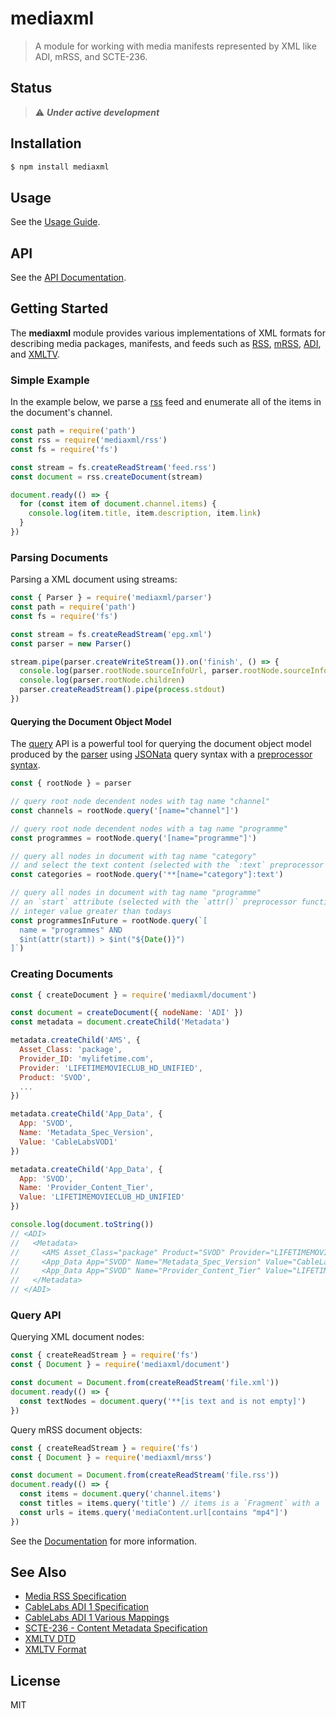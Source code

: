 mediaxml
========

> A module for working with media manifests represented by XML like ADI, mRSS, and SCTE-236.

## Status

> :warning: **_Under active development_**

## Installation

```sh
$ npm install mediaxml
```

## Usage

See the [Usage Guide](https://little-core-labs.github.io/mediaxml/#usage).

## API

See the [API Documentation](https://little-core-labs.github.io/mediaxml/#api).

## Getting Started

The **mediaxml** module provides various implementations of XML formats
for describing media packages, manifests, and feeds such as
[RSS](#rss-guide), [mRSS](#mrss-guide), [ADI](#adi-guide),
and [XMLTV](#xmltv-guide).

### Simple Example

In the example below, we parse a [rss](#rss-guide) feed and enumerate
all of the items in the document's channel.

```js
const path = require('path')
const rss = require('mediaxml/rss')
const fs = require('fs')

const stream = fs.createReadStream('feed.rss')
const document = rss.createDocument(stream)

document.ready(() => {
  for (const item of document.channel.items) {
    console.log(item.title, item.description, item.link)
  }
})
```

### Parsing Documents

Parsing a XML document using streams:

```js
const { Parser } = require('mediaxml/parser')
const path = require('path')
const fs = require('fs')

const stream = fs.createReadStream('epg.xml')
const parser = new Parser()

stream.pipe(parser.createWriteStream()).on('finish', () => {
  console.log(parser.rootNode.sourceInfoUrl, parser.rootNode.sourceInfoName)
  console.log(parser.rootNode.children)
  parser.createReadStream().pipe(process.stdout)
})
```

#### Querying the Document Object Model

The [query](#query-guide) API is a powerful tool for querying the
document object model produced by the [parser](#parsing-documents)
using [JSONata](https://jsonata.org) query syntax with a [preprocessor
syntax](#query-preprocessor).

```js
const { rootNode } = parser

// query root node decendent nodes with tag name "channel"
const channels = rootNode.query('[name="channel"]')

// query root node decendent nodes with a tag name "programme"
const programmes = rootNode.query('[name="programme"]')

// query all nodes in document with tag name "category"
// and select the text content (selected with the `:text` preprocessor function)
const categories = rootNode.query('**[name="category"]:text')

// query all nodes in document with tag name "programme"
// an `start` attribute (selected with the `attr()` preprocessor function)
// integer value greater than todays
const programmesInFuture = rootNode.query(`[
  name = "programmes" AND
  $int(attr(start)) > $int("${Date()}")
]`)
```

### Creating Documents

```js
const { createDocument } = require('mediaxml/document')

const document = createDocument({ nodeName: 'ADI' })
const metadata = document.createChild('Metadata')

metadata.createChild('AMS', {
  Asset_Class: 'package',
  Provider_ID: 'mylifetime.com',
  Provider: 'LIFETIMEMOVIECLUB_HD_UNIFIED',
  Product: 'SVOD',
  ...
})

metadata.createChild('App_Data', {
  App: 'SVOD',
  Name: 'Metadata_Spec_Version',
  Value: 'CableLabsVOD1'
})

metadata.createChild('App_Data', {
  App: 'SVOD',
  Name: 'Provider_Content_Tier',
  Value: 'LIFETIMEMOVIECLUB_HD_UNIFIED'
})

console.log(document.toString())
// <ADI>
//   <Metadata>
//     <AMS Asset_Class="package" Product="SVOD" Provider="LIFETIMEMOVIECLUB_HD_UNIFIED" Provider_ID="mylifetime.com" Verb="" Version_Major="3" Version_Minor="0" Creation_Date="2020-09-29" Description="AcquiredMovie_FriendsWhoKill_241958-package" Asset_ID="LFHP2419582007240000" Asset_Name="LFHP2419582007240000_AMVE_HD" />
//     <App_Data App="SVOD" Name="Metadata_Spec_Version" Value="CableLabsVOD1.1" />
//     <App_Data App="SVOD" Name="Provider_Content_Tier" Value="LIFETIMEMOVIECLUB_HD_UNIFIED" />
//   </Metadata>
// </ADI>
```

### Query API

Querying XML document nodes:

```js
const { createReadStream } = require('fs')
const { Document } = require('mediaxml/document')

const document = Document.from(createReadStream('file.xml'))
document.ready(() => {
  const textNodes = document.query('**[is text and is not empty]')
})
```

Query mRSS document objects:

```js
const { createReadStream } = require('fs')
const { Document } = require('mediaxml/mrss')

const document = Document.from(createReadStream('file.rss'))
document.ready(() => {
  const items = document.query('channel.items')
  const titles = items.query('title') // items is a `Fragment` with a `query()` function
  const urls = items.query('mediaContent.url[contains "mp4"]')
})
```

See the [Documentation](https://little-core-labs.github.io/mediaxml) for
more information.

## See Also

  * [Media RSS Specification](https://www.rssboard.org/media-rss)
  * [CableLabs ADI 1 Specification](https://community.cablelabs.com/wiki/plugins/servlet/cablelabs/alfresco/download?id=8f900e8b-d1eb-4834-bd26-f04bd623c3d2)
  * [CableLabs ADI 1 Various Mappings](https://www.w3.org/2008/WebVideo/Annotations/drafts/ontology10/CR/mappings_tested/CableLabs1.htm)
  * [SCTE-236 - Content Metadata Specification](https://scte-cms-resource-storage.s3.amazonaws.com/ANSI_SCTE-35-2019a-1582645390859.pdf)
  * [XMLTV DTD](https://github.com/XMLTV/xmltv/blob/master/xmltv.dtd)
  * [XMLTV Format](http://wiki.xmltv.org/index.php/XMLTVFormat)

## License

MIT
